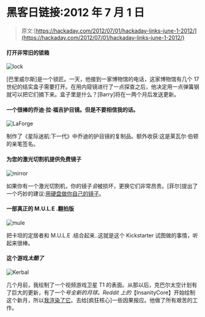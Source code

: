 # 黑客日链接:2012 年 7 月 1 日

> 原文:[https://hackaday.com/2012/07/01/hackaday-links-june-1-2012/](https://hackaday.com/2012/07/01/hackaday-links-june-1-2012/)

#### 打开非常旧的锁箱

![](../Images/1136a77a6513d1b6e7ca8648a17a0cdc.png "lock")

[巴里威尔斯]是一个锁匠。一天，他接到一家博物馆的电话，这家博物馆有几个 17 世纪的结实盒子需要打开。在用内窥镜进行了一点探查之后，他决定用一点弹簧钢就可以把它们摘下来。盒子里是什么？[Barry]将在一两个月后发送更新。

#### 一个很棒的乔迪·拉·福吉护目镜。但是不要相信我的话。

![](../Images/4f403ae1fd29ba61d846503fdda99a5d.png "LaForge")

制作了《星际迷航:下一代》中乔迪的护目镜的复制品。额外收获:这是莱瓦尔·伯顿的亲笔签名。

#### 为您的激光切割机提供免费镜子

![](../Images/7708e47d74e2eafa6cb04bcac853711a.png "mirror")

如果你有一个激光切割机，你的镜子*会*被损坏，更换它们非常昂贵。[菲尔]提出了一个巧妙的建议:[用硬盘做你自己的镜子](http://diylaser.midwestlaserarts.com/2012/01/get-your-co2-laser-mirrors-for-free.html)。

#### 一部真正的 M.U.L.E .翻拍版

![](../Images/4cc3c3354a7afe8edfe2d4c2bbd90f7a.png "mule")

把卡坦的定居者和 M.U.L.E .结合起来..这就是这个 Kickstarter 试图做的事情，听起来很棒。

#### 这个游戏*太酷了*

![](../Images/84e19af7f7883c53952c573c5f629357.png "Kerbal")

几个月前，我绘制了一个视频游戏卫星 T1 的表面。从那以后，克巴尔太空计划有了巨大的更新，有了一个*号全新的月球。Reddit 上的*【InsanityCore】开始绘制这个新月，所以[我渲染了它](http://www.thingiverse.com/thing:26033)。去给[疯狂核心]一些因果报应。他做了所有艰苦的工作。